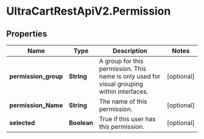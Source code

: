 # UltraCartRestApiV2.Permission

## Properties

Name | Type | Description | Notes
------------ | ------------- | ------------- | -------------
**permission_group** | **String** | A group for this permission.  This name is only used for visual grouping within interfaces. | [optional] 
**permission_Name** | **String** | The name of this permission. | [optional] 
**selected** | **Boolean** | True if this user has this permission. | [optional] 


